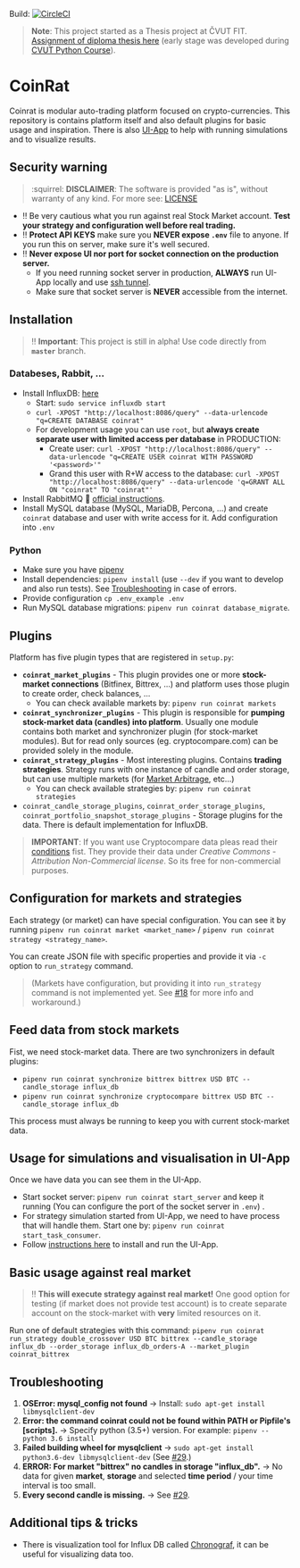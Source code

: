 Build: [![CircleCI](https://circleci.com/gh/Achse/coinrat.svg?style=svg&circle-token=33676128239f1d0da010339bfbfb34a0d42576b0)](https://circleci.com/gh/Achse/coinrat)

> **Note**: This project started as a Thesis project at ČVUT FIT. [Assignment of diploma thesis here](https://github.com/Achse/coinrat_thesis#assignment) (early stage was developed during [CVUT Python Course](http://naucse.python.cz/2017/mipyt-zima/)).

# CoinRat
Coinrat is modular auto-trading platform focused on crypto-currencies. This repository is contains platform itself
and also default plugins for basic usage and inspiration. There is also [UI-App](https://github.com/achse/coinrat_ui)
to help with running simulations and to visualize results. 

## Security warning 
> :squirrel: **DISCLAIMER**: The software is provided "as is", without warranty of any kind. For more see: [LICENSE](LICENSE)

* :bangbang: Be very cautious what you run against real Stock Market account. **Test your strategy and configuration well before real trading.**  
* :bangbang: **Protect API KEYS** make sure you **NEVER expose `.env`** file to anyone. If you run this on server, make sure it's well secured.
* :bangbang: **Never expose UI nor port for socket connection on the production server.** 
    * If you need running socket server in production, **ALWAYS** run UI-App locally and use [ssh tunnel](https://blog.trackets.com/2014/05/17/ssh-tunnel-local-and-remote-port-forwarding-explained-with-examples.html). 
    * Make sure that socket server is **NEVER** accessible from the internet.

## Installation
> :bangbang: **Important**: This project is still in alpha! Use code directly from **`master`** branch.

### Databeses, Rabbit, ...
* Install InfluxDB: [here](https://portal.influxdata.com/downloads#influxdb)
    * Start: `sudo service influxdb start`
    * `curl -XPOST "http://localhost:8086/query" --data-urlencode "q=CREATE DATABASE coinrat"`
    * For development usage you can use `root`, but **always create separate user with limited access per database** in PRODUCTION:
        * Create user: `curl -XPOST "http://localhost:8086/query" --data-urlencode "q=CREATE USER coinrat WITH PASSWORD '<password>'"`
        * Grand this user with R+W access to the database: `curl -XPOST "http://localhost:8086/query" --data-urlencode 'q=GRANT ALL ON "coinrat" TO "coinrat"'`
* Install RabbitMQ :rabbit: [official instructions](https://www.rabbitmq.com/install-debian.html).
* Install MySQL database (MySQL, MariaDB, Percona, ...) and create `coinrat` database and user with write access for it. Add configuration into `.env`

### Python
* Make sure you have [pipenv](https://github.com/pypa/pipenv)
* Install dependencies: `pipenv install` (use `--dev` if you want to develop and also run tests). See [Troubleshooting](https://github.com/Achse/coinrat/#troubleshooting) in case of errors.
* Provide configuration `cp .env_example .env`
* Run MySQL database migrations: `pipenv run coinrat database_migrate`.
    
## Plugins
Platform has five plugin types that are registered in `setup.py`: 
* **`coinrat_market_plugins`** - This plugin provides one or more **stock-market connections** (Bitfinex, Bittrex, ...) and platform uses those plugin to create order, check balances, ...
    * You can check available markets by: `pipenv run coinrat markets`
* **`coinrat_synchronizer_plugins`** - This plugin is responsible for **pumping stock-market data (candles) into platform**. Usually one module contains both market and synchronizer plugin (for stock-market modules). But for read only sources (eg. cryptocompare.com) can be provided solely in the module.
* **`coinrat_strategy_plugins`** - Most interesting plugins. Contains **trading strategies**. Strategy runs with one instance of candle and order storage, but can use multiple markets (for [Market Arbitrage](https://www.investopedia.com/terms/m/marketarbitrage.asp), etc...)
    * You can check available strategies by: `pipenv run coinrat strategies`
* `coinrat_candle_storage_plugins`, `coinrat_order_storage_plugins`, `coinrat_portfolio_snapshot_storage_plugins` - Storage plugins for the data. There is default implementation for InfluxDB.

> **IMPORTANT**: If you want use Cryptocompare data pleas read their [conditions](https://min-api.cryptocompare.com/#faqs-pay) fist. They provide their data under *Creative Commons - Attribution Non-Commercial license*. So its free for non-commercial purposes. 

## Configuration for markets and strategies
Each strategy (or market) can have special configuration. You can see it by running 
`pipenv run coinrat market <market_name>` / `pipenv run coinrat strategy <strategy_name>`.

You can create JSON file with specific properties and provide it via `-c` option to `run_strategy` command.

> (Markets have configuration, but providing it into `run_strategy` command is not implemented yet. See [#18](https://github.com/Achse/coinrat/issues/18) for more info and workaround.)

## Feed data from stock markets
Fist, we need stock-market data. There are two synchronizers in default plugins:
* `pipenv run coinrat synchronize bittrex bittrex USD BTC --candle_storage influx_db`
* `pipenv run coinrat synchronize cryptocompare bittrex USD BTC --candle_storage influx_db`

This process must always be running to keep you with current stock-market data.

## Usage for simulations and visualisation in UI-App
Once we have data you can see them in the UI-App.

* Start socket server: `pipenv run coinrat start_server` and keep it running (You can configure the port of the socket server in `.env`)  .
* For strategy simulation started from UI-App, we need to have process that will handle them. Start one by: `pipenv run coinrat start_task_consumer`.
* Follow [instructions here](https://github.com/achse/coinrat_ui) to install and run the UI-App.

## Basic usage against real market
> :bangbang: **This will execute strategy against real market!** One good option for testing (if market does not provide test account) is to create separate account on the stock-market with **very** limited resources on it.

Run one of default strategies with this command: `pipenv run coinrat run_strategy double_crossover USD BTC bittrex --candle_storage influx_db --order_storage influx_db_orders-A --market_plugin coinrat_bittrex` 

## Troubleshooting
1. **OSError: mysql_config not found** → Install: `sudo apt-get install libmysqlclient-dev`
2. **Error: the command coinrat could not be found within PATH or Pipfile's [scripts].** → Specify python (3.5+) version. For example: `pipenv --python 3.6 install`
3. **Failed building wheel for mysqlclient** → `sudo apt-get install python3.6-dev libmysqlclient-dev` (See [#29](https://github.com/Achse/coinrat/issues/29).)
4. **ERROR: For market "bittrex" no candles in storage "influx_db".** → No data for given **market**, **storage** and selected **time period** / your time interval is too small.
5. **Every second candle is missing.** → See [#29](https://github.com/Achse/coinrat/issues/29).

## Additional tips & tricks
* There is visualization tool for Influx DB called [Chronograf](https://github.com/influxdata/chronograf), it can be useful for visualizing data too.
